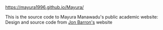 https://mayura1996.github.io/Mayura/

This is the source code to Mayura Manawadu's public academic website: Design and source code from <a href="https://jonbarron.info/">Jon Barron's</a> website
